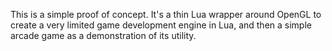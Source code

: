 
This is a simple proof of concept. It's a thin Lua wrapper around
OpenGL to create a very limited game development engine in Lua, and
then a simple arcade game as a demonstration of its utility.
